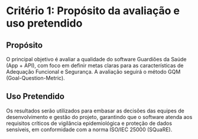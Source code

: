 # Critério 1: Propósito da avaliação e uso pretendido

## Propósito
O principal objetivo é avaliar a qualidade do software Guardiões da Saúde (App + API), com foco em definir metas claras para as características de Adequação Funcional e Segurança. A avaliação seguirá o método GQM (Goal-Question-Metric).

## Uso Pretendido
Os resultados serão utilizados para embasar as decisões das equipes de desenvolvimento e gestão do projeto, garantindo que o software atenda aos requisitos críticos de vigilância epidemiológica e proteção de dados sensíveis, em conformidade com a norma ISO/IEC 25000 (SQuaRE).